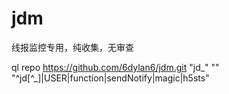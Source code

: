 # jdm
线报监控专用，纯收集，无审查

ql repo https://github.com/6dylan6/jdm.git "jd_" "" "^jd[^_]|USER|function|sendNotify|magic|h5sts"